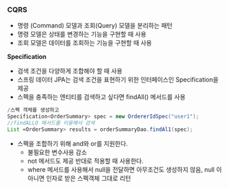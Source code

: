 ### CQRS

- 명령 (Command) 모델과 조회(Query) 모델을 분리하는 패턴
- 명령 모델은 상태를 변경하는 기능을 구현할 때 사용
- 조회 모델은 데이터를 조회하는 기능을 구현할 때 사용

**Specification**

- 검색 조건을 다양하게 조합해야 할 때 사용
- 스프링 데이터 JPA는 검색 조건을 표현하기 위한 인터페이스인 Specification을 제공
- 스펙을 충족하는 엔티티를 검색하고 싶다면 findAll() 메서드를 사용

```java
/스펙 객체를 생성하고
Specification<OrderSummary> spec = new OrdererIdSpec("user1");
//findALLO 메서드를 이용해서 검색
List «OrderSummary> results = orderSummaryDao.findAl1(spec);
```

- 스펙을 조합하기 위해 and와 or를 지원한다.
    - 불필요한 변수사용 감소
    - not 메서드도 제공 반대로 적용할 때 사용한다.
    - where 메서드를 사용해서 null을 전달하면 아무조건도 생성하지 않음,
    null 이 아니면 인자로 받은 스펙객체 그대로 리턴